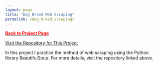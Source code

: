 ```yaml
---
layout: page
title: "Dog Breed Web Scraping"
permalink: /dog_breed_scraping/
---
```


[<span style="color: #FF0000; font-weight: bold;">Back to Project Page</span>](https://kdfullington.github.io/kdfullington_portfolio/projects/)

[Visit the Repository for This Project](https://github.com/kdfullington/kdfullington-portfolio/tree/main/dog_web_scraping)

In this project I practice the method of web scraping using the Python library BeautifulSoup. For more details, visit the repository linked above.